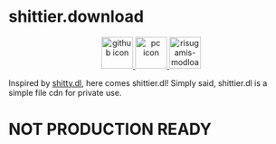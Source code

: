 # shittier.download

<div align="center">
  <a href="https://github.com/pixium/shittier.dl">
    <img alt="github icon" height="56" src="https://cdn.jsdelivr.net/npm/@intergrav/devins-badges@3/assets/cozy/available/github_vector.svg">
    <img alt="pc icon" height="56" src="https://cdn.jsdelivr.net/npm/@intergrav/devins-badges@3/assets/cozy/supported/pc_vector.svg">
    <img alt="risugamis-modloader icon" height="56" src="https://cdn.jsdelivr.net/npm/@intergrav/devins-badges@3/assets/cozy/unsupported/risugamis-modloader_vector.svg">
  </a>
</div>

Inspired by [shitty.dl], here comes shittier.dl! Simply said, shittier.dl is a simple file cdn for private use.

[shitty.dl]: https://github.com/tmpim/shitty.dl

# NOT PRODUCTION READY